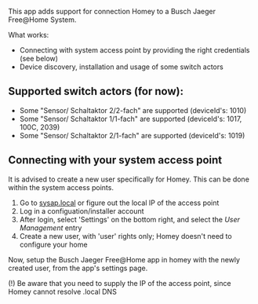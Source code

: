 This app adds support for connection Homey to a Busch Jaeger Free@Home System.

What works:
* Connecting with system access point by providing the right credentials (see below)
* Device discovery, installation and usage of some switch actors

## Supported switch actors (for now):
- Some "Sensor/ Schaltaktor 2/2-fach" are supported (deviceId's: 1010)
- Some "Sensor/ Schaltaktor 1/1-fach" are supported (deviceId's: 1017, 100C, 2039)
- Some "Sensor/ Schaltaktor 2/1-fach" are supported (deviceId's: 1019)
    

## Connecting with your system access point
It is advised to create a new user specifically for Homey. This can be done within the system access points.

1. Go to [sysap.local](sysap.local) or figure out the local IP of the access point
1. Log in a configuation/installer account  
1. After login, select 'Settings' on the bottom right, and select the _User Management_ entry
1. Create a new user, with 'user' rights only; Homey doesn't need to configure your home

Now, setup the Busch Jaeger Free@Home app in homey with the newly created user, from the app's settings page.

(!) Be aware that you need to supply the IP of the access point, since Homey cannot resolve .local DNS
